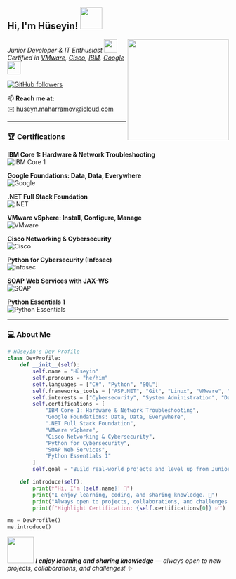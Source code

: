 <h2> Hi, I'm Hüseyin! <img src="https://media.giphy.com/media/mGcNjsfWAjY5AEZNw6/giphy.gif" width="50"></h2>
<img align='right' src="https://media.giphy.com/media/ieyl9zmCjO4b4t6qoY/giphy.gif" width="230">

<p><em>Junior Developer & IT Enthusiast <img src="https://media.giphy.com/media/fYSnHlufseco8Fh93Z/giphy.gif" width="30"><br>
Certified in <a href="https://www.vmware.com/">VMware</a>, <a href="https://www.cisco.com/">Cisco</a>, <a href="https://www.ibm.com/">IBM</a>, <a href="https://about.google/">Google</a> 
<img src="https://media.giphy.com/media/WUlplcMpOCEmTGBtBW/giphy.gif" width="30"> 
</em></p>

[![GitHub followers](https://img.shields.io/github/followers/huseynmhrrmv?label=follow&style=social)](https://github.com/huseynmhrrmv)

📫 **Reach me at:**  
✉️ [huseyn.maharramov@icloud.com](mailto:huseyn.maharramov@icloud.com)

---

### 🏆 Certifications

<div align="left">

**IBM Core 1: Hardware & Network Troubleshooting**  
![IBM Core 1](https://img.shields.io/badge/IBM-Core_1_Hardware_Network-red?style=for-the-badge&logo=ibm)

**Google Foundations: Data, Data, Everywhere**  
![Google](https://img.shields.io/badge/Google-Data_Analytics-blue?style=for-the-badge&logo=google)

**.NET Full Stack Foundation**  
![.NET](https://img.shields.io/badge/.NET-Full_Stack-purple?style=for-the-badge&logo=dotnet)

**VMware vSphere: Install, Configure, Manage**  
![VMware](https://img.shields.io/badge/VMware-vSphere-lightgrey?style=for-the-badge&logo=vmware)

**Cisco Networking & Cybersecurity**  
![Cisco](https://img.shields.io/badge/Cisco-Networking-blue?style=for-the-badge&logo=cisco)

**Python for Cybersecurity (Infosec)**  
![Infosec](https://img.shields.io/badge/Infosec-Python_Cybersecurity-yellow?style=for-the-badge&logo=python)

**SOAP Web Services with JAX-WS**  
![SOAP](https://img.shields.io/badge/SOAP-Web_Services-orange?style=for-the-badge)

**Python Essentials 1**  
![Python Essentials](https://img.shields.io/badge/Python-Essentials_1-green?style=for-the-badge&logo=python)

</div>

---

### 💻 About Me

```python
# Hüseyin's Dev Profile
class DevProfile:
    def __init__(self):
        self.name = "Hüseyin"
        self.pronouns = "he/him"
        self.languages = ["C#", "Python", "SQL"]
        self.frameworks_tools = ["ASP.NET", "Git", "Linux", "VMware", "Cisco"]
        self.interests = ["Cybersecurity", "System Administration", "Data Analytics"]
        self.certifications = [
            "IBM Core 1: Hardware & Network Troubleshooting",
            "Google Foundations: Data, Data, Everywhere",
            ".NET Full Stack Foundation",
            "VMware vSphere",
            "Cisco Networking & Cybersecurity",
            "Python for Cybersecurity",
            "SOAP Web Services",
            "Python Essentials 1"
        ]
        self.goal = "Build real-world projects and level up from Junior to Mid-Level Dev 🚀"

    def introduce(self):
        print(f"Hi, I'm {self.name}! 👋")
        print("I enjoy learning, coding, and sharing knowledge. 🚀")
        print("Always open to projects, collaborations, and challenges! ✨")
        print(f"Highlight Certification: {self.certifications[0]} ✅")

me = DevProfile()
me.introduce()
```

<img src="https://media.giphy.com/media/LnQjpWaON8nhr21vNW/giphy.gif" width="60"> 
<em><b>I enjoy learning and sharing knowledge</b> — always open to new projects, collaborations, and challenges! ✨</em>

